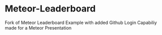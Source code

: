 Meteor-Leaderboard
==================

Fork of Meteor Leaderboard Example with added Github Login Capabiliy made for a Meteor Presentation
